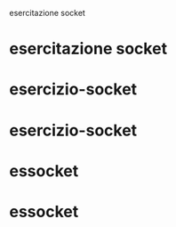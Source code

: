 esercitazione socket
# esercitazione socket
# esercizio-socket
# esercizio-socket
# essocket
# essocket
